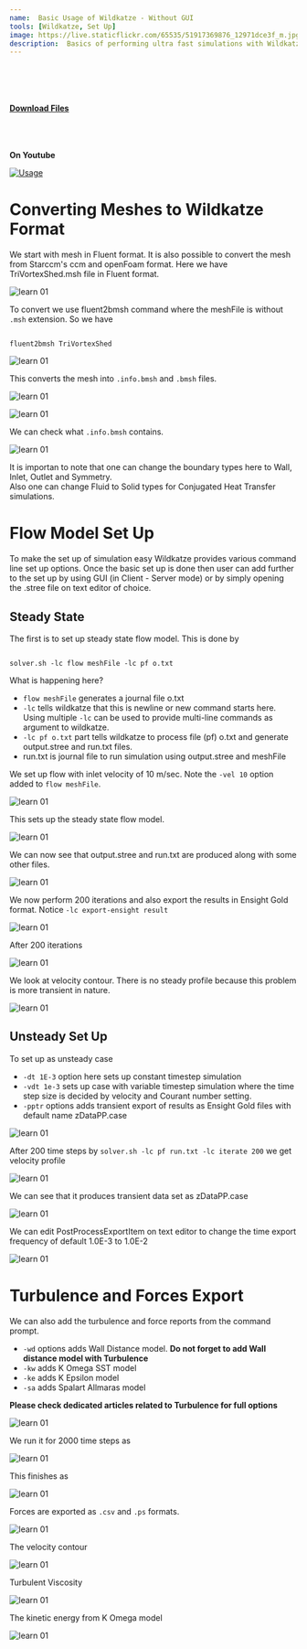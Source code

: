 ```yaml
---
name:  Basic Usage of Wildkatze - Without GUI
tools: [Wildkatze, Set Up]
image: https://live.staticflickr.com/65535/51917369876_12971dce3f_m.jpg
description:  Basics of performing ultra fast simulations with Wildkatze Solver
---
```


 <br/><br/>
 <br/><br/>
 [**Download Files**](https://github.com/FVUS/wildkatze/blob/main/learning/basics01.zip)
<br/><br/>
<br/><br/>


**On Youtube**

[![Usage](https://img.youtube.com/vi/oDzat2gDp30/0.jpg)](https://youtu.be/oDzat2gDp30 "Usage")


# Converting Meshes to Wildkatze Format 

We start with mesh in Fluent format. It is also possible to convert the mesh from Starccm's ccm and openFoam format. Here we have TriVortexShed.msh file in Fluent format. 

 ![learn 01](https://live.staticflickr.com/65535/51916021422_83ec9405b7_n.jpg)
 
 To convert we use fluent2bmsh command where the meshFile is without ``` .msh ``` extension. So we have
 
 ```
 
 fluent2bmsh TriVortexShed
 
 ```
 
![learn 01](https://live.staticflickr.com/65535/51917315099_242391d07d_c.jpg)

This converts the mesh into ``` .info.bmsh ``` and ``` .bmsh ``` files. 

![learn 01](https://live.staticflickr.com/65535/51916021592_3bdbd6bdc9_z.jpg)

![learn 01](https://live.staticflickr.com/65535/51917315189_506c2008bc_z.jpg)

 We can check what ``` .info.bmsh ``` contains.

![learn 01](https://live.staticflickr.com/65535/51916989341_bc2efdd2ee_n.jpg)

It is importan to note that one can change the boundary types here to Wall, Inlet, Outlet and Symmetry.  
Also one can change Fluid to Solid types for Conjugated Heat Transfer simulations. 

# Flow Model Set Up

To make the set up of simulation easy Wildkatze provides various command line set up options. Once the basic set up is done then user can add further to the set up by using GUI (in Client - Server mode) or by simply opening the .stree file on text editor of choice. 


## Steady State

The first is to set up steady state flow model. This is done by 

```

solver.sh -lc flow meshFile -lc pf o.txt

```
What is happening here?
 -   ``` flow meshFile ``` generates a journal file  o.txt 
 -   ``` -lc ``` tells wildkatze that this is newline or new command starts here. Using multiple ``` -lc ``` can be used to provide multi-line commands as argument to wildkatze.
 -  ``` -lc pf o.txt ``` part tells wildkatze to process file (pf) o.txt and generate output.stree and run.txt  files.
 -  run.txt is journal file to run simulation using output.stree and meshFile

We set up flow with inlet velocity of 10 m/sec.  Note the ``` -vel 10 ``` option added to ``` flow meshFile ```.

![learn 01](https://live.staticflickr.com/65535/51916989476_8eb117fd8a_b.jpg)

This sets up the steady state flow model. 

![learn 01](https://live.staticflickr.com/65535/51916022022_7defb77bd2_z.jpg)

We can now see that output.stree and run.txt are produced along with some other files.

![learn 01](https://live.staticflickr.com/65535/51917315549_9c191028e1_b.jpg)



We now perform 200 iterations and also export the results in Ensight Gold format. Notice ``` -lc export-ensight result ```

![learn 01](https://live.staticflickr.com/65535/51917610880_2d0dcbdef3_h.jpg)

 After 200 iterations

![learn 01](https://live.staticflickr.com/65535/51917611100_c5a9da37e8_c.jpg)

We look at velocity contour. There is no steady profile because this problem is more transient in nature. 

![learn 01](https://live.staticflickr.com/65535/51917316224_e1a712f839_z.jpg)

## Unsteady Set Up

To set up as unsteady case

- ``` -dt 1E-3 ``` option here sets up constant timestep simulation
- ``` -vdt 1e-3 ```  sets up case with variable timestep simulation where the time step size is decided by velocity and Courant number setting. 
- ``` -pptr ``` options adds transient export of results as Ensight Gold files with default name zDataPP.case

![learn 01](https://live.staticflickr.com/65535/51916022997_d1b501bb12_h.jpg)

After 200 time steps by ``` solver.sh -lc pf run.txt -lc iterate 200 ``` we get velocity profile

![learn 01](https://live.staticflickr.com/65535/51916990556_e973f39e5f_z.jpg)

We can see that it produces transient data set as zDataPP.case
 
![learn 01](https://live.staticflickr.com/65535/51917086628_fc60f65f53_z.jpg)


We can edit PostProcessExportItem on text editor to change the time export frequency of default 1.0E-3 to 1.0E-2

![learn 01](https://live.staticflickr.com/65535/51917086803_8783be79d1_z.jpg)

# Turbulence and Forces Export

We can also add the turbulence and force reports from the command prompt. 

- ``` -wd ``` options adds Wall Distance model. **Do not forget to add Wall distance model with Turbulence**
- ``` -kw ``` adds K Omega SST model
- ``` -ke ``` adds K Epsilon model
- ``` -sa ``` adds Spalart Allmaras model

**Please check dedicated articles related to Turbulence for full options**


![learn 01](https://live.staticflickr.com/65535/51917087023_baa81af819_h.jpg)

We run it for 2000 time steps as

![learn 01](https://live.staticflickr.com/65535/51916023672_c59bd4b81f_c.jpg)

This finishes as

![learn 01](https://live.staticflickr.com/65535/51917316999_def79ce443_b.jpg)

Forces are exported as ``` .csv ``` and ``` .ps ``` formats. 

![learn 01](https://live.staticflickr.com/65535/51916991551_4ecb9c601e_b.jpg)

The velocity contour

![learn 01](https://live.staticflickr.com/65535/51916286322_5e307b79fe_c.jpg)

Turbulent Viscosity

![learn 01](https://live.staticflickr.com/65535/51917252861_5c382d87c5_z.jpg)

The kinetic energy from K Omega model

![learn 01](https://live.staticflickr.com/65535/51916991761_459b42f217_c.jpg)

